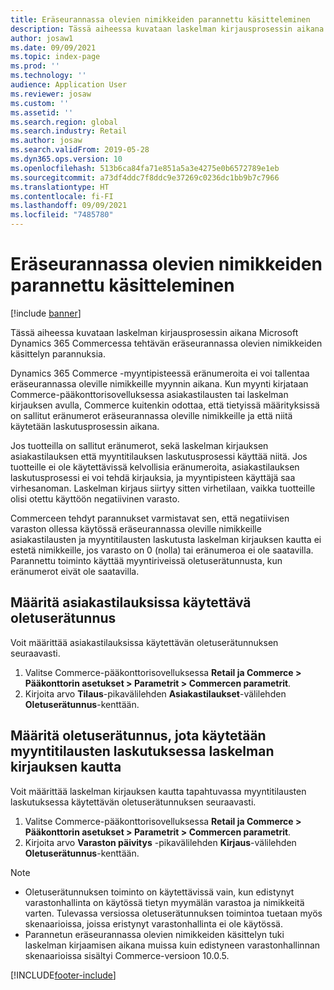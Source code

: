 ```yaml
---
title: Eräseurannassa olevien nimikkeiden parannettu käsitteleminen
description: Tässä aiheessa kuvataan laskelman kirjausprosessin aikana Microsoft Dynamics 365 Commercessa tehtävän eräseurannassa olevien nimikkeiden käsittelyn parannuksia.
author: josaw1
ms.date: 09/09/2021
ms.topic: index-page
ms.prod: ''
ms.technology: ''
audience: Application User
ms.reviewer: josaw
ms.custom: ''
ms.assetid: ''
ms.search.region: global
ms.search.industry: Retail
ms.author: josaw
ms.search.validFrom: 2019-05-28
ms.dyn365.ops.version: 10
ms.openlocfilehash: 513b6ca84fa71e851a5a3e4275e0b6572789e1eb
ms.sourcegitcommit: a73df4ddc7f8ddc9e37269c0236dc1bb9b7c7966
ms.translationtype: HT
ms.contentlocale: fi-FI
ms.lasthandoff: 09/09/2021
ms.locfileid: "7485780"
---
```

# <a name="improved-handling-of-batch-tracked-items"></a>Eräseurannassa olevien nimikkeiden parannettu käsitteleminen

[!include [banner](includes/banner.md)]

Tässä aiheessa kuvataan laskelman kirjausprosessin aikana Microsoft Dynamics 365 Commercessa tehtävän eräseurannassa olevien nimikkeiden käsittelyn parannuksia.

Dynamics 365 Commerce -myyntipisteessä eränumeroita ei voi tallentaa eräseurannassa oleville nimikkeille myynnin aikana. Kun myynti kirjataan Commerce-pääkonttorisovelluksessa asiakastilausten tai laskelman kirjauksen avulla, Commerce kuitenkin odottaa, että tietyissä määrityksissä on sallitut eränumerot eräseurannassa oleville nimikkeille ja että niitä käytetään laskutusprosessin aikana.

Jos tuotteilla on sallitut eränumerot, sekä laskelman kirjauksen asiakastilauksen että myyntitilauksen laskutusprosessi käyttää niitä. Jos tuotteille ei ole käytettävissä kelvollisia eränumeroita, asiakastilauksen laskutusprosessi ei voi tehdä kirjauksia, ja myyntipisteen käyttäjä saa virhesanoman. Laskelman kirjaus siirtyy sitten virhetilaan, vaikka tuotteille olisi otettu käyttöön negatiivinen varasto.

Commerceen tehdyt parannukset varmistavat sen, että negatiivisen varaston ollessa käytössä eräseurannassa oleville nimikkeille asiakastilausten ja myyntitilausten laskutusta laskelman kirjauksen kautta ei estetä nimikkeille, jos varasto on 0 (nolla) tai eränumeroa ei ole saatavilla. Parannettu toiminto käyttää myyntiriveissä oletuserätunnusta, kun eränumerot eivät ole saatavilla.

## <a name="define-the-default-batch-id-that-is-used-for-customer-orders"></a>Määritä asiakastilauksissa käytettävä oletuserätunnus

Voit määrittää asiakastilauksissa käytettävän oletuserätunnuksen seuraavasti.

1. Valitse Commerce-pääkonttorisovelluksessa **Retail ja Commerce \> Pääkonttorin asetukset \> Parametrit \> Commercen parametrit**.
1. Kirjoita arvo **Tilaus**-pikavälilehden **Asiakastilaukset**-välilehden **Oletuserätunnus**-kenttään.

## <a name="define-the-default-batch-id-that-is-used-for-sales-order-invoicing-through-statement-posting"></a>Määritä oletuserätunnus, jota käytetään myyntitilausten laskutuksessa laskelman kirjauksen kautta

Voit määrittää laskelman kirjauksen kautta tapahtuvassa myyntitilausten laskutuksessa käytettävän oletuserätunnuksen seuraavasti.

1. Valitse Commerce-pääkonttorisovelluksessa **Retail ja Commerce \> Pääkonttorin asetukset \> Parametrit \> Commercen parametrit**.
1. Kirjoita arvo **Varaston päivitys** -pikavälilehden **Kirjaus**-välilehden **Oletuserätunnus**-kenttään.

> [!NOTE]
> - Oletuserätunnuksen toiminto on käytettävissä vain, kun edistynyt varastonhallinta on käytössä tietyn myymälän varastoa ja nimikkeitä varten. Tulevassa versiossa oletuserätunnuksen toimintoa tuetaan myös skenaarioissa, joissa eristynyt varastonhallinta ei ole käytössä.
> - Parannetun eräseurannassa olevien nimikkeiden käsittelyn tuki laskelman kirjaamisen aikana muissa kuin edistyneen varastonhallinnan skenaarioissa sisältyi Commerce-versioon 10.0.5.

[!INCLUDE[footer-include](../includes/footer-banner.md)]
